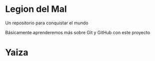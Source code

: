 # Legion del Mal
Un repositorio para conquistar el mundo

Básicamente aprenderemos más sobre Git y GitHub con este proyecto

# Yaiza